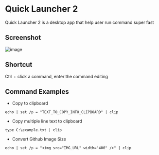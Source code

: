
Quick Launcher 2
================

Quick Launcher 2 is a desktop app that help user run command super fast


Screenshot
----------

![image](https://user-images.githubusercontent.com/4526937/125150146-7d554f00-e178-11eb-9013-7e95d96c6aa6.png)


Shortcut
--------

Ctrl + click a command, enter the command editing  


Command Examples
----------------

* Copy to clipboard  

```
echo | set /p = "TEXT_TO_COPY_INTO_CLIPBOARD" | clip
```

* Copy multiple line text to clipboard  

```
type C:\example.txt | clip
```

* Convert Github Image Size  

```
echo | set /p = "<img src="IMG_URL" width="400" />" | clip 
```
